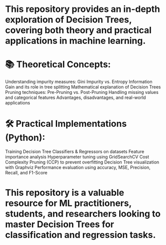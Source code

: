 # This repository provides an in-depth exploration of Decision Trees, covering both theory and practical applications in machine learning.
# 📚 Theoretical Concepts:
Understanding impurity measures: Gini Impurity vs. Entropy
Information Gain and its role in tree splitting
Mathematical explanation of Decision Trees
Pruning techniques: Pre-Pruning vs. Post-Pruning
Handling missing values and categorical features
Advantages, disadvantages, and real-world applications

# 🛠️ Practical Implementations (Python):
Training Decision Tree Classifiers & Regressors on datasets
Feature importance analysis
Hyperparameter tuning using GridSearchCV
Cost Complexity Pruning (CCP) to prevent overfitting
Decision Tree visualization with Graphviz
Performance evaluation using accuracy, MSE, Precision, Recall, and F1-Score

# This repository is a valuable resource for ML practitioners, students, and researchers looking to master Decision Trees for classification and regression tasks. 
